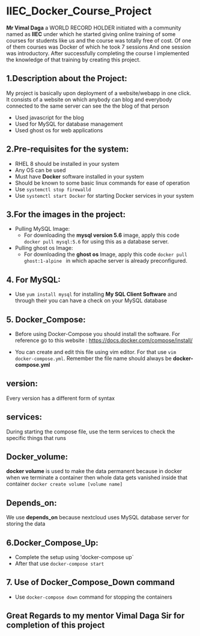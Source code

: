 # IIEC_Docker_Course_Project

 **Mr Vimal Daga** a WORLD RECORD HOLDER initiated with a 
community named as **IIEC** under which he started giving online 
training of some courses for students like us and the course
was totally free of cost. 
Of one of them courses was Docker of which he took 7 sessions
And one session was introductory. After successfully 
completing the course I implemented the knowledge of that
training by creating this project. 
 
## 1.Description about the Project:
 My project is basically upon deployment of a website/webapp
in one click. It consists of a website on which anybody can
blog and everybody connected to the same server can see the 
the blog of that person
* Used javascript for the blog
* Used for MySQL for database management
* Used ghost os for web applications

## 2.Pre-requisites for the system:
* RHEL 8 should be installed in your system
* Any OS can be used
* Must have **Docker** software installed in your system
* Should be known to some basic linux commands for ease of operation
* Use `systemctl stop firewalld`
* Use `systemctl start Docker` for starting Docker services in your system

## 3.For the images in the project:
* Pulling MySQL Image:
  * For downloading the **mysql version 5.6** image, apply this code `docker pull mysql:5.6` for using this as a database server.
* Pulling ghost os Image:
  * For downloading the **ghost os** Image, apply this code `docker pull ghost:1-alpine `  in which apache server is
 already preconfigured.

## 4. For MySQL:
* Use `yum install mysql` for installing **My SQL Client Software**
and through their you can have a check on your MySQL database

## 5. Docker_Compose:
* Before using Docker-Compose you should install the software. For reference go to this website : https://docs.docker.com/compose/install/

* You can create and edit this file using vim editor. For that use `vim docker-compose.yml`. Remember the file name should always be **docker-compose.yml**
## version: 
Every version has a different form of syntax
## services: 
During starting the compose file, use the term services to check the specific things that runs
## Docker_volume:
**docker volume** is used to make the data permanent because in docker when we terminate a container then whole data gets vanished inside that container
`docker create volume [volume name]`
## Depends_on: 
We use **depends_on** because nextcloud uses MySQL database server for storing the data

## 6.Docker_Compose_Up:
* Complete the setup using 'docker-compose up`
* After that use `docker-compose start`

## 7. Use of Docker_Compose_Down command
* Use `docker-compose down` command for stopping the containers


## Great Regards to my mentor Vimal Daga Sir for completion of this project




















